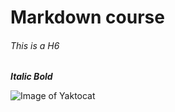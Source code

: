 # Markdown course

###### This is a H6

***Italic Bold***

![Image of Yaktocat](https://octodex.github.com/images/yaktocat.png)
